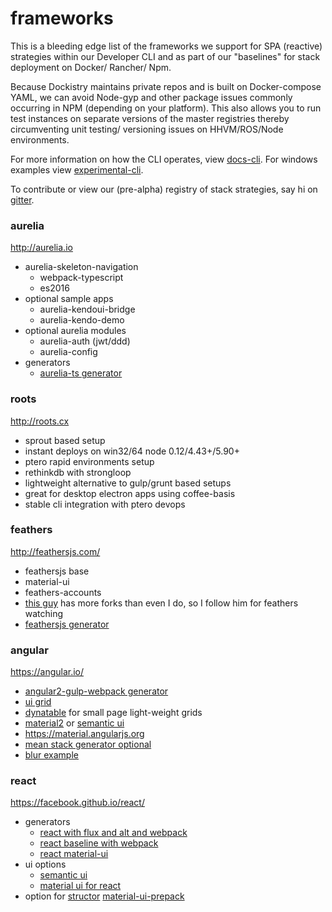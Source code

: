 # frameworks
This is a bleeding edge list of the frameworks we support for SPA (reactive) strategies within our Developer CLI and as part of our "baselines" for stack deployment on Docker/ Rancher/ Npm.   

Because Dockistry maintains private repos and is built on Docker-compose YAML, we can avoid Node-gyp and other package issues commonly occurring in NPM (depending on your platform).  This also allows you to run test instances on separate  versions of the master registries thereby circumventing unit testing/ versioning issues on HHVM/ROS/Node environments.

For more information on how the CLI operates, view [docs-cli](https://github.com/forktheweb/dockistry/blob/master/dockistry-cli.md).
For windows examples view [experimental-cli](https://github.com/forktheweb/dockistry/blob/master/docs-experimental-cli.md).

To contribute or view our (pre-alpha) registry of stack strategies, say hi on [gitter](https://gitter.im/forktheweb/dockistry).

### aurelia 
http://aurelia.io

- aurelia-skeleton-navigation
   * webpack-typescript
   * es2016
- optional sample apps
  * aurelia-kendoui-bridge
  * aurelia-kendo-demo
- optional aurelia modules
  * aurelia-auth (jwt/ddd)
  * aurelia-config
- generators
   * [aurelia-ts generator](https://www.npmjs.com/package/generator-aurelia-ts)


### roots
http://roots.cx

- sprout based setup
- instant deploys on win32/64 node 0.12/4.43+/5.90+
- ptero rapid environments setup
- rethinkdb with strongloop
- lightweight alternative to gulp/grunt based setups
- great for desktop electron apps using coffee-basis
- stable cli integration with ptero devops

### feathers
http://feathersjs.com/

- feathersjs base
- material-ui
- feathers-accounts
- [this guy](http://kulakowka.com/) has more forks than even I do, so I follow him for feathers watching
- [feathersjs generator](https://github.com/feathersjs/generator-feathers)

### angular
https://angular.io/

 - [angular2-gulp-webpack generator](https://github.com/ericmdantas/generator-ng-fullstack)
 - [ui grid](http://ui-grid.info/)
 - [dynatable](https://www.dynatable.com/) for small page light-weight grids
 - [material2](https://github.com/angular/material2) or [semantic ui](http://semantic-ui.com/introduction/integrations.html)
 - https://material.angularjs.org
 - [mean stack generator optional](https://github.com/angular-fullstack/generator-angular-fullstack)
 - [blur example](https://github.com/akveo/blur-admin)
 
### react
https://facebook.github.io/react/

- generators
    * [react with flux and alt and webpack](https://github.com/weblogixx/generator-react-webpack-alt)
    * [react baseline with webpack](https://github.com/newtriks/generator-react-webpack)
    * [react material-ui](https://www.npmjs.com/package/generator-material-react)
- ui options 
    * [semantic ui](http://semantic-ui.com/introduction/integrations.html)
    * [material ui for react](http://www.material-ui.com)
- option for [structor](https://github.com/ipselon/structor) [material-ui-prepack](https://github.com/ipselon/material-ui-prepack)
